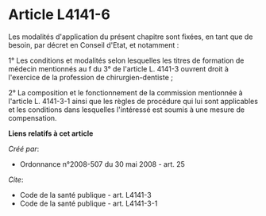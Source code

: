 # Article L4141-6

Les modalités d'application du présent chapitre sont fixées, en tant que de besoin, par décret en Conseil d'Etat, et
notamment : 

1° Les conditions et modalités selon lesquelles les titres de formation de médecin mentionnés au f du 3° de l'article L.
4141-3 ouvrent droit à l'exercice de la profession de chirurgien-dentiste ; 

2° La composition et le fonctionnement de la commission mentionnée à l'article L. 4141-3-1 ainsi que les règles de procédure
qui lui sont applicables et les conditions dans lesquelles l'intéressé est soumis à une mesure de compensation.

**Liens relatifs à cet article**

_Créé par_:

  - Ordonnance n°2008-507 du 30 mai 2008 - art. 25

_Cite_:

  - Code de la santé publique - art. L4141-3
  - Code de la santé publique - art. L4141-3-1
